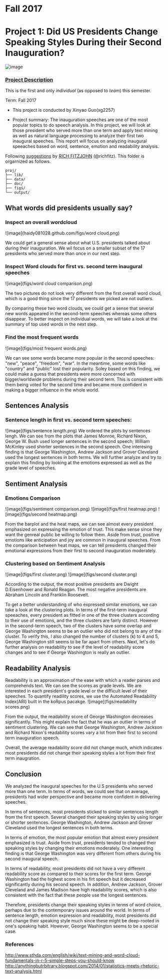 # Fall 2017
# Project 1: Did US Presidents Change Speaking Styles During their Second Inauguration?

![image](figs/title.jpg)
### [Project Description](doc/)
This is the first and only *individual* (as opposed to *team*) this semester. 

Term: Fall 2017

+ This project is conducted by Xinyao Guo(xg2257)

+ Project summary: The inauguration speeches are one of the most popular topics to do speech analysis. In this project, we will look at those president who served more than one term and apply text mining as well as natural language processing to analyze their first two inaugural speeches. This report will focus on analyzing inaugural speeaches based on word, sentence, emotion and readability analysis.


Following [suggestions](http://nicercode.github.io/blog/2013-04-05-projects/) by [RICH FITZJOHN](http://nicercode.github.io/about/#Team) (@richfitz). This folder is orgarnized as follows.

```
proj/
├── lib/
├── data/
├── doc/
├── figs/
└── output/
```

##  What words did presidents usually say?
###  Inspect an overall wordcloud
![image](haidy081028.github.com/figs/word cloud.png)

We could get a general sense about what U.S. presidents talked about during their inauguration. We wil focus on a smaller subset of the 17 presidents who served more than once in our next step. 

### Inspect Word clouds for first vs. second term inaugural speeches
![image](figs/word cloud comparison.png)

The two pictures do not look very different from the first overall word cloud, which is a good thing since the 17 presidents we picked are not outliers.

By comparing these two word clouds, we could get a sense that several new words appeared in the second-term speeches whereas some others disappear. To better inspect on individual words, we will take a look at the summary of top used words in the next step.

### Find the most frequent words
![image](figs/most frequent words.png)

We can see some words became more popular in the second speeches: "new", "peace", "freedom", "war". In the meantime, some words like "country" and "public" lost their popularity. Soley based on this finding, we could make a guess that presidents were more concerned with bigger/worldwide problems during their second term. This is consistent with them being voted for the second time and became more confident in making a bigger influence in the whole world.

## Sentences Analysis
### Sentence length in first vs. second term speeches:
![image](figs/sentence length.png)
We ordered the plots by sentences lengh. We can see from the plots that James Monroe, Richard Nixon, George W. Bush used longer sentences in the second speech; William McKinley used shorter sentences in the second speech. One interesing finding is that George Washington, Andrew Jackson and Grover Cleveland used the longest sentences in both terms. We will further analyze and try to explain this finding by looking at the emotions expressed as well as the grade level of speeches.

## Sentiment Analysis
### Emotions Comparison
![image](figs/sentiment comparison.png)
![image](figs/first heatmap.png)
![image](figs/second heatmap.png)

From the barplot and the heat maps, we can see almost every president emphasized on expressing the emotion of trust. This make sense since they want the genreal public be willing to follow them. Aside from trust, positive emotions like anticipation and joy are common in inaugural speeches. From the comparison between heat maps, we can tell presidents changed their emotional expressions from their first to second inauguration moderately. 

### Clustering based on Sentiment Analysis
![image](figs/first cluster.png)
![image](figs/second cluster.png)

According to the output, the most positive presidents are Dwight D.Eisenhower and Ronald Reagan. The most negative presidents are Abraham Lincoln and Franklin Roosevelt.

To get a better understanding of who expressed similar emotions, we can take a look at the clustering plots. In terms of the first-term inaugural speeaches, every president as fitted in one of the three clusters according to their use of emotions, and the three clusters are fairly distinct. However in the second-term speech, two of the clusters have some overlap and George Washington seems to be an outlier who did not belong to any of the cluster. To verify this, I also changed the number of clusters (k) to 4 and 5, George Washington still seems to be far apart from others. Next, let's do further analysis on readability to see if the level of readability score changes and to see if George Washington is really an outlier.

## Readability Analysis
Readability is an approximation of the ease with which a reader parses and comprehends text. We can see the scores as grade levels. We are interested in each president's grade level or the difficult level of their speeches. To quantify readility scores, we use the Automated Readability Index(ARI) built in the koRpus pacakge.
![image](figs/readability scores.png)

From the output, the readability score of George Washington decreases significantly. This might explain the fact that he was an outlier in terms of sentiment clustering. We can see that George Washington, Andrew Jackson and Richard Nixon's readability scores vary a lot from their first to second term inauguration speech. 

Overall, the average readability score did not change much, which indicates most presidents did not change their speaking styles a lot from their first term inaugration.

## Conclusion
We analyzed the inaugural speeches for the U.S presidents who served more than one term. In terms of words, we could see that on average, presidents had wider perspective and became more confident in delivering speeches.

In terms of sentences, most presidents sticked to similar sentences length from the first speech. Several changed their speaking styles by using longer or shorter sentences. George Washington, Andrew Jackson and Grover Cleveland used the longest sentences in both terms.

In terms of emotion, the most popular emotion that almost every president emphasized is trust. Aside from trust, presidents tended to  changed their speaking styles by changing their emotions moderately. One interesting finding is that George Washington was very different from others during his second inaugural speech. 

In terms of readability, most presidents did not have a very different readability score as compared to their scores for the first term. George Washington had the highest score in his firt speech but it decreased significantly during his second speech. In addition, Andrew Jackson, Grover Cleveland and James Madison have high readability scores, which is also consistent with the fact that these people use the longest sentences.

Therefore, presidents change their speaking styles in terms of word choice, perhaps due to the contemporary issues around the world. In terms of sentence length, emotion expression and readability, most presidents did not change their speaking style much since these might be deep-rooted in one's speaking habit. However, George Washington seems to be a special case. 


### References 
http://www.sthda.com/english/wiki/text-mining-and-word-cloud-fundamentals-in-r-5-simple-steps-you-should-know
http://anythingbutrbitrary.blogspot.com/2014/01/statistics-meets-rhetoric-text-analysis.html

